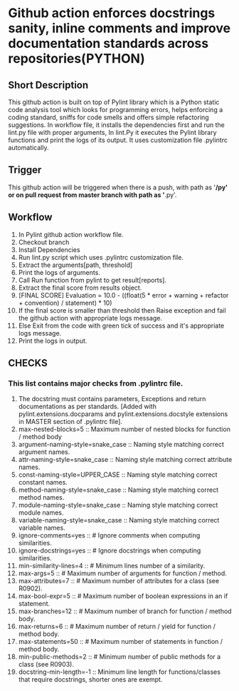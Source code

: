 # Github action enforces docstrings sanity, inline comments and improve documentation standards across repositories(PYTHON)

## Short Description
This github action is built on top of Pylint library which is a Python static code analysis tool which looks for programming errors, helps enforcing a coding standard, sniffs for code smells and offers simple refactoring suggestions. In workflow file, it installs the dependencies first and run the lint.py file with proper arguments, In lint.Py it executes the Pylint library functions and print the logs of its output. It uses customization file .pylintrc automatically.

## Trigger
This github action will be triggered when there is a push, with path as '**/py' or on pull request from master branch with path as '**.py'.

## Workflow
1. In Pylint github action workflow file.
2. Checkout branch
3. Install Dependencies
4. Run lint.py script which uses .pylintrc customization file.
5. Extract the arguments[path, threshold]
6. Print the logs of arguments.
7. Call Run function from pylint to get result[reports].
8. Extract the final score from results object.
9. [FINAL SCORE] Evaluation = 10.0 - ((float(5 * error + warning + refactor + convention) / statement) * 10)
10. If the final score is smaller than threshold then Raise exception and fail the github action with appropriate logs message.
11. Else Exit from the code with green tick of success and it's appropriate logs message.
12. Print the logs in output.



## CHECKS
### This list contains major checks from .pylintrc file.
1. The docstring must contains parameters, Exceptions and return documentations as per standards. [Added with pylint.extensions.docparams and pylint.extensions.docstyle extensions in MASTER section of .pylintrc file].
2. max-nested-blocks=5 ::  Maximum number of nested blocks for function / method body
3. argument-naming-style=snake_case :: Naming style matching correct argument names.
4. attr-naming-style=snake_case :: Naming style matching correct attribute names.
5. const-naming-style=UPPER_CASE :: Naming style matching correct constant names.
6. method-naming-style=snake_case :: Naming style matching correct method names.
7. module-naming-style=snake_case :: Naming style matching correct module names.
8. variable-naming-style=snake_case :: Naming style matching correct variable names.
9. ignore-comments=yes :: # Ignore comments when computing similarities.
10. ignore-docstrings=yes :: # Ignore docstrings when computing similarities.
11. min-similarity-lines=4 :: # Minimum lines number of a similarity.
12. max-args=5 :: # Maximum number of arguments for function / method.
13. max-attributes=7 :: # Maximum number of attributes for a class (see R0902).
14. max-bool-expr=5 :: # Maximum number of boolean expressions in an if statement.
15. max-branches=12 :: # Maximum number of branch for function / method body.
16. max-returns=6 :: # Maximum number of return / yield for function / method body.
17. max-statements=50 :: # Maximum number of statements in function / method body.
18. min-public-methods=2 :: # Minimum number of public methods for a class (see R0903).
19. docstring-min-length=-1 :: Minimum line length for functions/classes that require docstrings, shorter ones are exempt.
